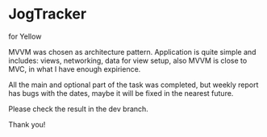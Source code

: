 # JogTracker
for Yellow

MVVM was chosen as architecture pattern. Application is quite simple and includes: views, networking, data for view setup, also MVVM is close to MVC, in what I have enough expirience. 

All the main and optional part of the task was completed, but weekly report has bugs with the dates, maybe it will be fixed in the nearest future.

Please check the result in the dev branch.

Thank you!
